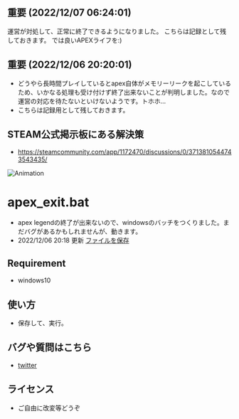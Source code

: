 ## 重要 (2022/12/07 06:24:01)
運営が対処して、正常に終了できるようになりました。
こちらは記録として残しておきます。
では良いAPEXライフを:)

## 重要 (2022/12/06 20:20:01)
* どうやら長時間プレイしているとapex自体がメモリーリークを起こしているため、いかなる処理も受け付けず終了出来ないことが判明しました。なので運営の対応を待たないといけないようです。トホホ…
* こちらは記録用として残しておきます。

## STEAM公式掲示板にある解決策
* https://steamcommunity.com/app/1172470/discussions/0/3713810544743543435/

![Animation](https://user-images.githubusercontent.com/2212660/205893629-ba112c9f-1212-4e3a-a4fd-1a14e7e6b853.gif)
# apex_exit.bat
* apex legendの終了が出来ないので、windowsのバッチをつくりました。まだバグがあるかもしれませんが、動きます。
* 2022/12/06 20:18 更新
[ファイルを保存](https://github.com/h-h/apex/blob/main/apex_exit.bat)

## Requirement
* windows10

## 使い方
* 保存して、実行。

## バグや質問はこちら
* [twitter](https://twitter.com/qwerty_lkj1)

## ライセンス
* ご自由に改変等どうぞ
